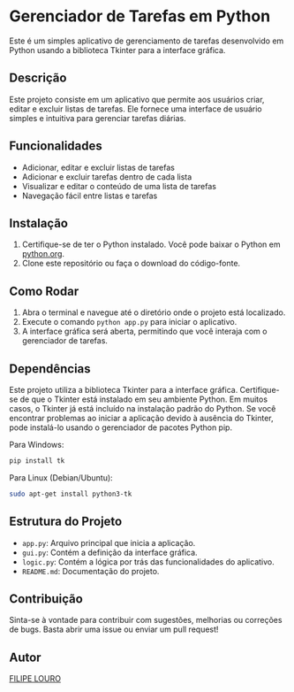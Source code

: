 # Gerenciador de Tarefas em Python

Este é um simples aplicativo de gerenciamento de tarefas desenvolvido em Python usando a biblioteca Tkinter para a interface gráfica.

## Descrição

Este projeto consiste em um aplicativo que permite aos usuários criar, editar e excluir listas de tarefas. Ele fornece uma interface de usuário simples e intuitiva para gerenciar tarefas diárias.

## Funcionalidades

- Adicionar, editar e excluir listas de tarefas
- Adicionar e excluir tarefas dentro de cada lista
- Visualizar e editar o conteúdo de uma lista de tarefas
- Navegação fácil entre listas e tarefas

## Instalação

1. Certifique-se de ter o Python instalado. Você pode baixar o Python em [python.org](https://www.python.org/downloads/).
2. Clone este repositório ou faça o download do código-fonte.

## Como Rodar

1. Abra o terminal e navegue até o diretório onde o projeto está localizado.
2. Execute o comando `python app.py` para iniciar o aplicativo.
3. A interface gráfica será aberta, permitindo que você interaja com o gerenciador de tarefas.

## Dependências

Este projeto utiliza a biblioteca Tkinter para a interface gráfica. Certifique-se de que o Tkinter está instalado em seu ambiente Python. Em muitos casos, o Tkinter já está incluído na instalação padrão do Python. Se você encontrar problemas ao iniciar a aplicação devido à ausência do Tkinter, pode instalá-lo usando o gerenciador de pacotes Python pip.

Para Windows:
```bash
pip install tk
```

Para Linux (Debian/Ubuntu):
```bash
sudo apt-get install python3-tk
```

## Estrutura do Projeto

- `app.py`: Arquivo principal que inicia a aplicação.
- `gui.py`: Contém a definição da interface gráfica.
- `logic.py`: Contém a lógica por trás das funcionalidades do aplicativo.
- `README.md`: Documentação do projeto.

## Contribuição

Sinta-se à vontade para contribuir com sugestões, melhorias ou correções de bugs. Basta abrir uma issue ou enviar um pull request!

## Autor

[FILIPE LOURO](https://www.linkedin.com/in/filipe-amaral-louro/)
